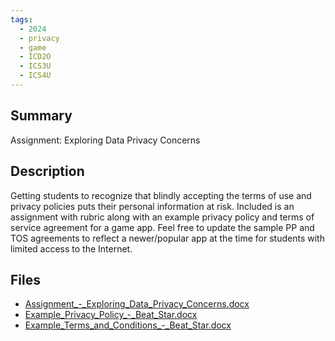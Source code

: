 ```yaml
---
tags:
  - 2024
  - privacy
  - game
  - ICD2O
  - ICS3U
  - ICS4U
---
```


## Summary

Assignment: Exploring Data Privacy Concerns

## Description

Getting students to recognize that blindly accepting the terms of use and privacy policies puts their personal information at risk. Included is an assignment with rubric along with an example privacy policy and terms of service agreement for a game app. Feel free to update the sample PP and TOS agreements to reflect a newer/popular app at the time for students with limited access to the Internet.

## Files

*   [Assignment\_-\_Exploring\_Data\_Privacy\_Concerns.docx](resources/Catherine_McCaffery/Assignment_-_Exploring_Data_Privacy_Concerns.docx)
*   [Example\_Privacy\_Policy\_-\_Beat\_Star.docx](resources/Catherine_McCaffery/Example_Privacy_Policy_-_Beat_Star.docx)
*   [Example\_Terms\_and\_Conditions\_-\_Beat\_Star.docx](resources/Catherine_McCaffery/Example_Terms_and_Conditions_-_Beat_Star.docx)

